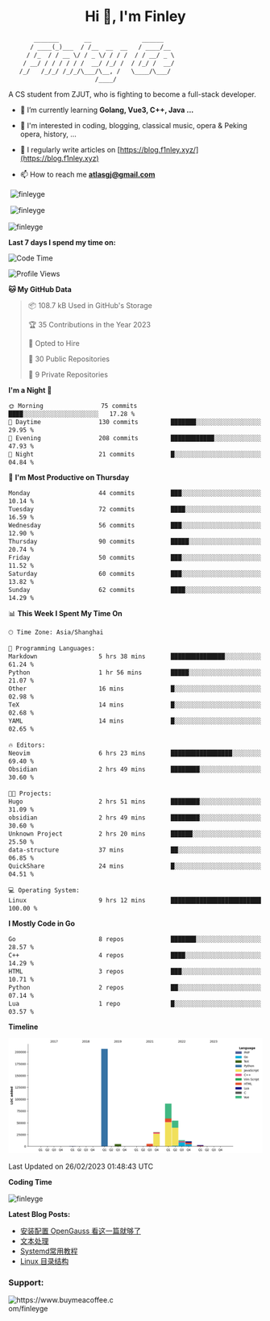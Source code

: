 <h1 align="center">Hi 👋, I'm Finley</h1>

```text
       _______       __              ______   
      / ____(_)___  / /__  __  __   / ____/__ 
     / /_  / / __ \/ / _ \/ / / /  / / __/ _ \
    / __/ / / / / / /  __/ /_/ /  / /_/ /  __/
   /_/   /_/_/ /_/_/\___/\__, /   \____/\___/
                        /____/                
```

<p align="left">

A CS student from ZJUT,
who is fighting to become a full-stack developer.

</p>

<p align="left">

- 🌱 I’m currently learning **Golang, Vue3, C++, Java ...**

- 🧠 I'm interested in coding, blogging, classical music, opera & Peking opera, history, ...

- 📝 I regularly write articles on [https://blog.f1nley.xyz/](https://blog.f1nley.xyz)

- 📫 How to reach me **atlasgj@gmail.com**

</p>

<p>&nbsp;<img align="center" src="https://github-readme-stats.vercel.app/api/top-langs/?username=finleyge&show_icons=true&locale=en&hide=javascript,html,tex" alt="finleyge" /></p>

<p>&nbsp;<img align="center" src="https://github-readme-stats.vercel.app/api?username=finleyge&show_icons=true&locale=en" alt="finleyge" /></p>

<p><img align="center" src="https://github-readme-streak-stats.herokuapp.com/?user=finleyge&" alt="finleyge" /></p>

**Last 7 days I spend my time on:**

<!--START_SECTION:waka-->
![Code Time](http://img.shields.io/badge/Code%20Time-465%20hrs%2027%20mins-blue)

![Profile Views](http://img.shields.io/badge/Profile%20Views-4-blue)

**🐱 My GitHub Data** 

> 📦 108.7 kB Used in GitHub's Storage 
 > 
> 🏆 35 Contributions in the Year 2023
 > 
> 💼 Opted to Hire
 > 
> 📜 30 Public Repositories 
 > 
> 🔑 9 Private Repositories 
 > 
**I'm a Night 🦉** 

```text
🌞 Morning                75 commits          ████░░░░░░░░░░░░░░░░░░░░░   17.28 % 
🌆 Daytime                130 commits         ███████░░░░░░░░░░░░░░░░░░   29.95 % 
🌃 Evening                208 commits         ████████████░░░░░░░░░░░░░   47.93 % 
🌙 Night                  21 commits          █░░░░░░░░░░░░░░░░░░░░░░░░   04.84 % 
```
📅 **I'm Most Productive on Thursday** 

```text
Monday                   44 commits          ███░░░░░░░░░░░░░░░░░░░░░░   10.14 % 
Tuesday                  72 commits          ████░░░░░░░░░░░░░░░░░░░░░   16.59 % 
Wednesday                56 commits          ███░░░░░░░░░░░░░░░░░░░░░░   12.90 % 
Thursday                 90 commits          █████░░░░░░░░░░░░░░░░░░░░   20.74 % 
Friday                   50 commits          ███░░░░░░░░░░░░░░░░░░░░░░   11.52 % 
Saturday                 60 commits          ███░░░░░░░░░░░░░░░░░░░░░░   13.82 % 
Sunday                   62 commits          ████░░░░░░░░░░░░░░░░░░░░░   14.29 % 
```


📊 **This Week I Spent My Time On** 

```text
🕑︎ Time Zone: Asia/Shanghai

💬 Programming Languages: 
Markdown                 5 hrs 38 mins       ███████████████░░░░░░░░░░   61.24 % 
Python                   1 hr 56 mins        █████░░░░░░░░░░░░░░░░░░░░   21.07 % 
Other                    16 mins             █░░░░░░░░░░░░░░░░░░░░░░░░   02.98 % 
TeX                      14 mins             █░░░░░░░░░░░░░░░░░░░░░░░░   02.68 % 
YAML                     14 mins             █░░░░░░░░░░░░░░░░░░░░░░░░   02.65 % 

🔥 Editors: 
Neovim                   6 hrs 23 mins       █████████████████░░░░░░░░   69.40 % 
Obsidian                 2 hrs 49 mins       ████████░░░░░░░░░░░░░░░░░   30.60 % 

🐱‍💻 Projects: 
Hugo                     2 hrs 51 mins       ████████░░░░░░░░░░░░░░░░░   31.09 % 
obsidian                 2 hrs 49 mins       ████████░░░░░░░░░░░░░░░░░   30.60 % 
Unknown Project          2 hrs 20 mins       ██████░░░░░░░░░░░░░░░░░░░   25.50 % 
data-structure           37 mins             ██░░░░░░░░░░░░░░░░░░░░░░░   06.85 % 
QuickShare               24 mins             █░░░░░░░░░░░░░░░░░░░░░░░░   04.51 % 

💻 Operating System: 
Linux                    9 hrs 12 mins       █████████████████████████   100.00 % 
```

**I Mostly Code in Go** 

```text
Go                       8 repos             ███████░░░░░░░░░░░░░░░░░░   28.57 % 
C++                      4 repos             ████░░░░░░░░░░░░░░░░░░░░░   14.29 % 
HTML                     3 repos             ███░░░░░░░░░░░░░░░░░░░░░░   10.71 % 
Python                   2 repos             ██░░░░░░░░░░░░░░░░░░░░░░░   07.14 % 
Lua                      1 repo              █░░░░░░░░░░░░░░░░░░░░░░░░   03.57 % 
```



**Timeline**

![Lines of Code chart](https://raw.githubusercontent.com/FinleyGe/FinleyGe/main/assets/bar_graph.png)


 Last Updated on 26/02/2023 01:48:43 UTC
<!--END_SECTION:waka-->
**Coding Time**
<p>
       <img align="center" src="https://wakatime.com/share/@1f267603-cf28-47c9-a32c-2753500710e7/96d852e9-5832-42ff-acaa-a48a5371ba9d.svg" alt="finleyge" />
</p>

</p>


**Latest Blog Posts:**

<!-- BLOG-POST-LIST:START -->
- [安装配置 OpenGauss 看这一篇就够了](https://blog.f1nley.xyz/post/linux/config_opengauss_full_edition/)
- [文本处理](https://blog.f1nley.xyz/post/linux/text-process/)
- [Systemd常用教程](https://blog.f1nley.xyz/post/linux/systemd/)
- [Linux 目录结构](https://blog.f1nley.xyz/post/linux/linux-directory/)
<!-- BLOG-POST-LIST:END -->

<h3 align="left">Support:</h3>

<p align="left">

<a href="https://www.buymeacoffee.com/finleyge"> <img align="left" src="https://cdn.buymeacoffee.com/buttons/v2/default-yellow.png" height="50" width="210" alt="https://www.buymeacoffee.com/finleyge" />

</a>
</p>
